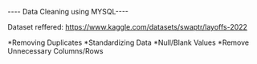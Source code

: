 ---- Data Cleaning using MYSQL----

Dataset reffered: https://www.kaggle.com/datasets/swaptr/layoffs-2022

*Removing Duplicates
*Standardizing Data
*Null/Blank Values
*Remove Unnecessary Columns/Rows
